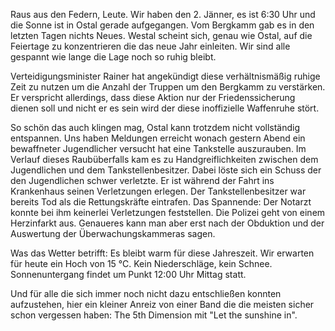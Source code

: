 Raus aus den Federn, Leute. Wir haben den 2. Jänner, es ist 6:30 Uhr und die Sonne ist in Ostal gerade aufgegangen. Vom Bergkamm gab es in den letzten Tagen nichts Neues. Westal scheint sich, genau wie Ostal, auf die Feiertage zu konzentrieren die das neue Jahr einleiten. Wir sind alle gespannt wie lange die Lage noch so ruhig bleibt. 

Verteidigungsminister Rainer hat angekündigt diese verhältnismäßig ruhige Zeit zu nutzen um die Anzahl der Truppen um den Bergkamm zu verstärken. Er verspricht allerdings, dass diese Aktion nur der Friedenssicherung dienen soll und nicht er es sein wird der diese inoffizielle Waffenruhe stört. 

So schön das auch klingen mag, Ostal kann trotzdem nicht vollständig entspannen. Uns haben Meldungen erreicht wonach gestern Abend ein bewaffneter Jugendlicher versucht hat eine Tankstelle auszurauben. Im Verlauf dieses Raubüberfalls kam es zu Handgreiflichkeiten zwischen dem Jugendlichen und dem Tankstellenbesitzer. Dabei löste sich ein Schuss der den Jugendlichen schwer verletzte. Er ist während der Fahrt ins Krankenhaus seinen Verletzungen erlegen. Der Tankstellenbesitzer war bereits Tod als die Rettungskräfte eintrafen. Das Spannende: Der Notarzt konnte bei ihm keinerlei Verletzungen feststellen. Die Polizei geht von einem Herzinfarkt aus. Genaueres kann man aber erst nach der Obduktion und der Auswertung der Überwachungskammeras sagen.  

Was das Wetter betrifft: Es bleibt warm für diese Jahreszeit. Wir erwarten für heute ein Hoch von 15 °C. Kein Niederschläge, kein Schnee. Sonnenuntergang findet um Punkt 12:00 Uhr Mittag statt. 

Und für alle die sich immer noch nicht dazu entschließen konnten aufzustehen, hier ein kleiner Anreiz von einer Band die die meisten sicher schon vergessen haben: The 5th Dimension mit "Let the sunshine in".

